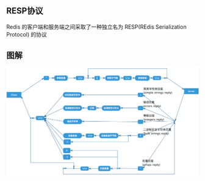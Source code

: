 <!--
 * @Description: 
 * @Autor: HTmonster
 * @Date: 2022-02-11 14:20:26
-->
## RESP协议

Redis 的客户端和服务端之间采取了一种独立名为 RESP(REdis Serialization Protocol) 的协议

## 图解
![](images/redis_protocol.webp)

